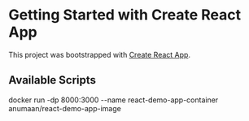 # Getting Started with Create React App

This project was bootstrapped with [Create React App](https://github.com/facebook/create-react-app).

## Available Scripts

docker run -dp 8000:3000 --name react-demo-app-container anumaan/react-demo-app-image
